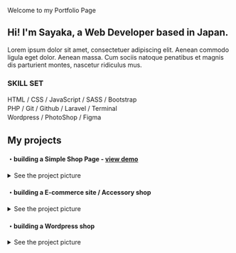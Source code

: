 Welcome to my Portfolio Page

## Hi! I'm Sayaka, a Web Developer based in Japan.

Lorem ipsum dolor sit amet, consectetuer adipiscing elit. Aenean commodo ligula eget dolor. Aenean massa. Cum sociis natoque penatibus et magnis dis parturient montes, nascetur ridiculus mus.

### SKILL SET

HTML  /  CSS  /  JavaScript  /  SASS  /  Bootstrap　   
PHP  /  Git  /  Github  /  Laravel  /  Terminal　   
Wordpress  /  PhotoShop  /  Figma　　　



## My projects

#### ・building a Simple Shop Page - [view demo](https://purin-time.github.io/responsive-grid-view/)

<details><summary>See the project picture</summary>
design / coding / release / logo <br> 
<img src="/image/Top-down-view-of-iPhone-6.jpg" width="500px">   
</details>

#### ・building a E-commerce site / Accessory shop

<details><summary>See the project picture</summary>
<img src="/image/couronne.shopselect.net_items_34004677(iPhone%20X).png" width="200px">
</details>

#### ・building a Wordpress shop

<details><summary>See the project picture</summary>
<img src="/image/img.png" width="500px">
</details>
